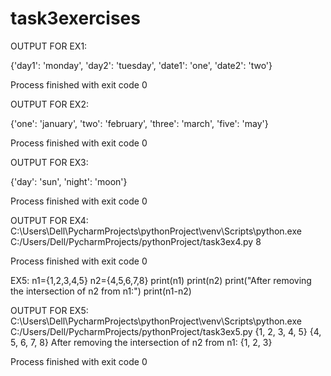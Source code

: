 # task3exercises
                   

OUTPUT FOR EX1:

{'day1': 'monday', 'day2': 'tuesday', 'date1': 'one', 'date2': 'two'}

Process finished with exit code 0





OUTPUT FOR EX2:

{'one': 'january', 'two': 'february', 'three': 'march', 'five': 'may'}

Process finished with exit code 0




OUTPUT FOR EX3:

{'day': 'sun', 'night': 'moon'}

Process finished with exit code 0




OUTPUT FOR EX4:
C:\Users\Dell\PycharmProjects\pythonProject\venv\Scripts\python.exe C:/Users/Dell/PycharmProjects/pythonProject/task3ex4.py
8

Process finished with exit code 0



EX5:
n1={1,2,3,4,5}
n2={4,5,6,7,8}
print(n1)
print(n2)
print("After removing the intersection of n2 from n1:")
print(n1-n2)

OUTPUT FOR EX5:
C:\Users\Dell\PycharmProjects\pythonProject\venv\Scripts\python.exe C:/Users/Dell/PycharmProjects/pythonProject/task3ex5.py
{1, 2, 3, 4, 5}
{4, 5, 6, 7, 8}
After removing the intersection of n2 from n1:
{1, 2, 3}

Process finished with exit code 0









